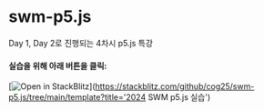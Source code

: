 # swm-p5.js
Day 1, Day 2로 진행되는 4차시 p5.js 특강

#### 실습을 위해 아래 버튼을 클릭:
[![Open in StackBlitz](https://developer.stackblitz.com/img/open_in_stackblitz.svg)](https://stackblitz.com/github/cog25/swm-p5.js/tree/main/template?title='2024 SWM p5.js 실습')